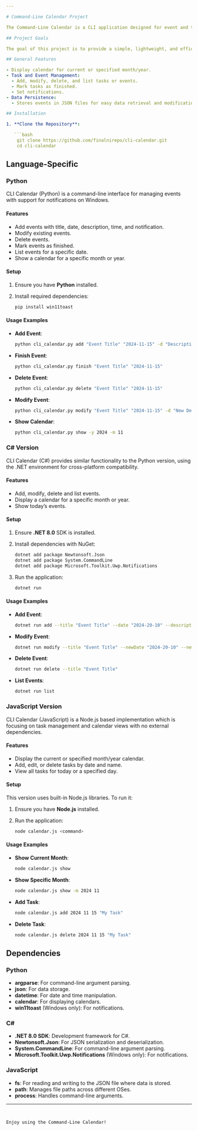 ```yaml
---

# Command-Line Calendar Project

The Command-Line Calendar is a CLI application designed for event and task management, available in Python, C# and JavaScript versions. Users can manage events by adding, modifying, deleting, or listing tasks within the command line. Each version offers a unique approach to interacting with the calendar, leveraging the strengths of each programming language.

## Project Goals

The goal of this project is to provide a simple, lightweight, and efficient way to manage events directly from the command line, without needing a graphical user interface.

## General Features

- Display calendar for current or specified month/year.
- Task and Event Management:
  - Add, modify, delete, and list tasks or events.
  - Mark tasks as finished.
  - Set notifications.
- Data Persistence:
  - Stores events in JSON files for easy data retrieval and modification.

## Installation

1. **Clone the Repository**:

   ```bash
	git clone https://github.com/finalnirepo/cli-calendar.git
	cd cli-calendar
   ```

## Language-Specific

### Python 

CLI Calendar (Python) is a command-line interface for managing events with support for notifications on Windows.

#### Features

- Add events with title, date, description, time, and notification.
- Modify existing events.
- Delete events.
- Mark events as finished.
- List events for a specific date.
- Show a calendar for a specific month or year.

#### Setup

1. Ensure you have **Python** installed.
2. Install required dependencies:

   ```bash
   pip install win11toast
   ```

#### Usage Examples

- **Add Event**:

  ```sh
  python cli_calendar.py add "Event Title" "2024-11-15" -d "Description" -t "09:00" -n "2024-11-15-07:00"
  ```

- **Finish Event**:

  ```sh
  python cli_calendar.py finish "Event Title" "2024-11-15"
  ```

- **Delete Event**:

  ```sh
  python cli_calendar.py delete "Event Title" "2024-11-15"
  ```

- **Modify Event**:

  ```sh
  python cli_calendar.py modify "Event Title" "2024-11-15" -d "New Description" -t "10:00" -n "2024-11-15-08:00"
  ```

- **Show Calendar**:

  ```sh
  python cli_calendar.py show -y 2024 -m 11
  ```

### C# Version

CLI Calendar (C#) provides similar functionality to the Python version, using the .NET environment for cross-platform compatibility.

#### Features

- Add, modify, delete and list events.
- Display a calendar for a specific month or year.
- Show today’s events.

#### Setup

1. Ensure **.NET 8.0** SDK is installed.
2. Install dependencies with NuGet:

   ```bash
   dotnet add package Newtonsoft.Json
   dotnet add package System.CommandLine
   dotnet add package Microsoft.Toolkit.Uwp.Notifications
   ```

3. Run the application:

   ```bash
   dotnet run
   ```

#### Usage Examples

- **Add Event**:

  ```bash
  dotnet run add --title "Event Title" --date "2024-20-10" --description "Description"
  ```

- **Modify Event**:

  ```bash
  dotnet run modify --title "Event Title" --newDate "2024-20-10" --newDescription "Updated Description"
  ```

- **Delete Event**:

  ```bash
  dotnet run delete --title "Event Title"
  ```

- **List Events**:

  ```bash
  dotnet run list
  ```

### JavaScript Version

CLI Calendar (JavaScript) is a Node.js based implementation which is focusing on task management and calendar views with no external dependencies.

#### Features

- Display the current or specified month/year calendar.
- Add, edit, or delete tasks by date and name.
- View all tasks for today or a specified day.

#### Setup

This version uses built-in Node.js libraries. To run it:

1. Ensure you have **Node.js** installed.
2. Run the application:

   ```bash
   node calendar.js <command>
   ```

#### Usage Examples

- **Show Current Month**:

  ```bash
  node calendar.js show
  ```

- **Show Specific Month**:

  ```bash
  node calendar.js show -m 2024 11
  ```

- **Add Task**:

  ```bash
  node calendar.js add 2024 11 15 "My Task"
  ```

- **Delete Task**:

  ```bash
  node calendar.js delete 2024 11 15 "My Task"
  ```

## Dependencies

### Python

- **argparse**: For command-line argument parsing.
- **json**: For data storage.
- **datetime**: For date and time manipulation.
- **calendar**: For displaying calendars.
- **win11toast** (Windows only): For notifications.

### C#

- **.NET 8.0 SDK**: Development framework for C#.
- **Newtonsoft.Json**: For JSON serialization and deserialization.
- **System.CommandLine**: For command-line argument parsing.
- **Microsoft.Toolkit.Uwp.Notifications** (Windows only): For notifications.

### JavaScript

- **fs**: For reading and writing to the JSON file where data is stored.
- **path**: Manages file paths across different OSes.
- **process**: Handles command-line arguments.

---
```


Enjoy using the Command-Line Calendar!
